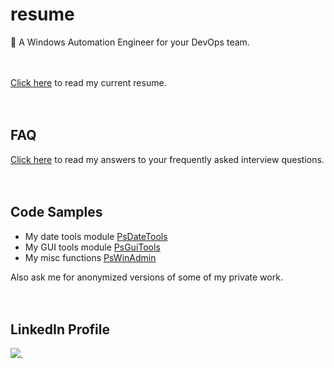 # resume
👀 A Windows Automation Engineer for your DevOps team.
</br>
</br>
</br>

[Click here](https://github.com/tonypags/resume/blob/master/AP-Resume.pdf) to read my current resume.
</br>
</br>
</br>

## FAQ
[Click here](https://github.com/tonypags/resume/blob/master/FAQ.md) to read my answers to your frequently asked interview questions. 
</br>
</br>
</br>

## Code Samples
- My date tools module [PsDateTools](https://github.com/tonypags/PsDateTools/)
- My GUI tools module [PsGuiTools](https://github.com/tonypags/PsGuiTools)
- My misc functions [PsWinAdmin](https://github.com/tonypags/PsWinAdmin)

Also ask me for anonymized versions of some of my private work. </br>
</br>
</br>

## LinkedIn Profile
[![](https://media-exp1.licdn.com/dms/image/C5603AQGCpTjho5JrDg/profile-displayphoto-shrink_200_200/0/1516656396060?e=1613606400&v=beta&t=KNyQ7HvAZlX886ZxBht84GQOgV-JidPYBU1uLyaUf-k)](https://www.linkedin.com/in/tony-pagliaro-a2923337/).
</br>
</br>
</br>
